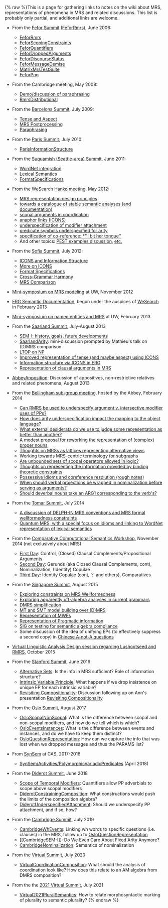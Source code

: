 {% raw %}This is a page for gathering links to notes on the wiki about MRS,
representations of phenomena in MRS and related discussions. This list
is probably only partial, and additional links are welcome.

- From the [Fefor Summit](FeforTop) ([FeforRmrs](FeforRmrs)), June
2006:
  
  - [FeforRmrs](FeforRmrs)
  - [FeforScopingConstraints](FeforScopingConstraints)
  - [FeforQuantifiers](FeforQuantifiers)
  - [FeforDroppedArguments](FeforDroppedArguments)
  - [FeforDiscourseStatus](FeforDiscourseStatus)
  - [FeforMessageDemise](FeforMessageDemise)
  - [MatrixMrsTestSuite](https://blog.inductorsoftware.com/docsproto/tools/MatrixMrsTestSuite)
  - [FeforPng](FeforPng)
- From the Cambridge meeting, May 2008:
  - [Demo/discussion of paraphrasing](../RmrsParaphrasing)
  - [RmrsDistributional](../RmrsDistributional)
- From the [Barcelona Summit](BarcelonaTop), July 2009:
  
  - [Tense and Aspect](BarcelonaSemantics)
  - [MRS Postprocessing](BarcelonaPostprocessing)
  - [Paraphrasing](BarcelonaParaphrasing)
- From the [Paris Summit](ParisTop), July 2010:
  
  - [ParisInformationStructure](ParisInformationStructure)
- From the [Suquamish (Seattle-area) Summit](SuquamishTop), June 2011:
  
  - [WordNet integration](SuquamishMRSWordNet)
  - [Lexical Semantics](SuquamishLexSem)
  - [FormatSpecifications](FormatSpecifications)
- From the [WeSearch Hankø meeting](/WeSearch/Hank%C3%B8Schedule), May
2012:
  
  - [MRS representation design
principles](WeSearch_DesignPrinciples)
  - [towards a catalogue of stable semantic analyses (and
documentation)](WeSearch_AnalysisCatalog)
  - [scopal arguments in coordination](WeSearch_ScopalArgCoord)
  - [anaphor links (ICONS)](WeSearch_ICONS)
  - [underspecification of modifier
attachment](WeSearch_UnderspecifedAttachment)
  - [predicate symbols underspecified for
arity](WeSearch_UnderspecifiedPreds)
  - [specification of co-reference: \*''I bit her
tongue''](WeSearch_VariablePropertySharing)
  - And other topics: [PEST examples
discussion](WeSearch_PestExamples),
[etc.](/WeSearch/Hank%C3%B8TheRest)
- From the [Sofia Summit](SofiaTop), July 2012:
  
  - [ICONS and Information Structure](SofiaIcons)
  - [More on ICONS](SofiaIconsImplementation)
  - [Format Specifications](SofiaMrsRfc)
  - [Cross-Grammar Harmony](SofiaVpmHarmony)
  - [MRS Comparison](SofiaMrsComparison)
- [Mini-symposium on MRS modeling](RmrsLm) at UW, November 2012
- [ERG Semantic Documentation](../ErgSemantics), begun under the auspices
of [WeSearch](WeSearch) in February 2013
- [Mini-symposium on named entities and MRS](RmrsNes) at UW, February
2013
- From the [Saarland Summit](SaarlandTop), July-August 2013
  
  - [SEM-I: history, goals, future developments](SaarlandSemi)
  - [SaarlandArity](SaarlandArity): mini-discussion prompted by
Mathieu's talk on (D)MRS comparison
  - [LTOP on NP](SaarlandLtopDiscussion)
  - [Improved representation of tense (and maybe aspect) using
ICONS](SaarlandTense)
  - [Information structure via ICONS in ERG](SaarlandIconsErg)
  - [Representation of clausal arguments in
MRS](../SaarlandSententialArgument)
- [AbbeyApposition](AbbeyApposition): Discussion of appositives,
non-restrictive relatives and related phenomena, August 2013
- From the [Bellingham sub-group meeting](TheAbbey_Chrysalis2014),
hosted by the Abbey, February 2014
  
  - [Can RMRS be used to underspecify argument v. intersective
modifier uses of PPs?](TheAbbey_Chrysalis2014PpAttachment)
  - [How does arity underspecification impact the mapping to the
object language?](TheAbbey_Chrysalis2014Arity)
  - [What external desiderata do we use to judge some representation
as better than another?](TheAbbey_Chrysalis2014WhatsThePoint)
  - [A modest proposal for reworking the representation of (complex)
proper nouns](TheAbbey_Chrysalis2014ProperNouns)
  - [Thoughts on MRSs as lattices representing alternative
views](TheAbbey_Chrysalis2014SchrodingerMrs)
  - [Working towards MRS-centric terminology for
subgraphs](TheAbbey_Chrysalis2014Terminology)
  - [Are unbounded sets of scopal operators allowed in
logic?](TheAbbey_Chrysalis2014OpenEndedPredicates)
  - [Thoughts on representing the information provided by binding
theoretic constraints](TheAbbey_Chrysalis2014BindingTheory)
  - [Possessive idioms and coreference resolution (rough
notes)](TheAbbey_Chrysalis2014PossessiveIdioms)
  - [When should verbal projections be wrapped in nominalization
before serving as
arguments?](TheAbbey_Chrysalis2014Nominalization)
  - [Should deverbal nouns take an ARG1 corresponding to the
verb's?](TheAbbey_Chrysalis2014DeverbalNouns)
- From the [Tomar Summit](TomarSchedule), July 2014
  
  - [A discussion of DELPH-IN MRS conventions and MRS formal
wellformedness constraints](TomarMrsWellformedness)
  - [Quantum MRS, with a special focus on idioms and linking to
WordNet representation of lexical semantics](TomarQuantumMRS)
- From the [Comparative Computational Semantics
Workshop](WeSearch_Ccs), November 2014 (not exclusively about MRS)
  
  - [First Day](WeSearch_CcsDayOne): Control, (Closed) Clausal
Complements/Propositional Arguments
  - [Second Day](WeSearch_CcsDayTwo): Gerunds (aka Closed Clausal
Complements, cont), Nominalization, (Identity) Copulae
  - [Third Day](WeSearch_CcsDayTwo): Identity Copulae (cont, \`:'
and others), Comparatives
- From the [Singapore Summit](SingaporeSchedule), August 2015
  
  - [Exploring constraints on MRS
Wellformedness](SingaporeMrsWellformedness)
  - [Exploring apparently off-algebra analyses in current
grammars](SingaporeHookOrthodoxy)
  - [DMRS simplification](SingaporeDmrsSimplification)
  - [MT and SMT model building over (D)MRS](SingaporeSmtModel)
  - [Representation of MWEs](SingaporeRepresentingMwes)
  - [Representation of Pragmatic
information](SingaporeRepresentingPragmatics)
  - [SIG on testing for semantic algebra
compliance](SingaporeSemanticAlgebraCompliance)
  - Some discussion of the idea of unifying EPs (to effectively
suppress a second copy) in [Chinese A-not-A
questions](LADChineseAnotA)
- [Virtual Linguistic Analysis Design session regarding Lushootseed
and RMRS](LADLushootseedSemantics), October 2015
- From the [Stanford Summit](StanfordSchedule), June 2016
  
  - [Alternative Sets](StanfordAlternativeSets): Is the info in MRS
sufficient? Role of information structure?
  - [Intrinsic Variable
Principle](StanfordCrowgeyIntrinsicVariableNotes): What happens
if we drop insistence on unique EP for each intrinsic variable?
  - [Revisiting Compositionality](StanfordAlgebraAdditions):
Discussion following up on Ann's presentation [Revisiting
Compositionality](http://www.delph-in.net/2016/compositionality.pdf)
- From the [Oslo Summit](OsloSchedule), August 2017
  
  - [OsloScopalNonScopal](OsloScopalNonScopal): What is the
difference between scopal and non-scopal modifiers, and how do
we tell which is which?
  - [OsloEventsInstances](OsloEventsInstances): What is the
difference between events and instances, and do we have to keep
them distinct?
  - [OsloQuestionRepresentation](OsloQuestionRepresentation): How
can we capture the info that was lost when we dropped messages
and thus the PARAMS list?
- From [SynSem](SynSem) at CAS, 2017-2018
  
  - [SynSem/Activities/PolymorphicVariadicPredicates](SynSem_Activities_PolymorphicVariadicPredicates)
(April 2018)
- From the [Diderot Summit](DiderotSchedule), June 2018
  
  - [Scope of Temporal
Modifiers](http://users.sussex.ac.uk/~johnca/summit-2018/scope.pdf):
Quantifiers allow PP adverbials to scope above scopal modifiers
  - [DiderotConstrainingComposition](DiderotConstrainingComposition):
What constructions would push the limits of the composition
algebra?
  - [DiderotUnderspecifiedAttachment](DiderotUnderspecifiedAttachment):
Should we underspecify PP attachment, and if so, how?
- From the [Cambridge Summit](CambridgeSchedule), July 2019
  
  - [CambridgeWhEvents](CambridgeWhEvents): Linking wh words to
specific questions (i.e. clauses) in the MRS, follow up to
[OsloQuestionRepresentation](OsloQuestionRepresentation)
  - [[CambridgeSEM-I]]: Do We Even Care About Fixed Arity Anymore?
  - [CambridgeNominalization](CambridgeNominalization): Semantics of
nominalization
- From the [Virtual Summit](VirtualSchedule), July 2020
  
  - [VirtualCoordinationComposition](VirtualCoordinationComposition):
What should the analysis of coordination look like? How does
this relate to an AM algebra from DMRS composition?
- From the the [2021 Virtual Summit](Virtual2021Schedule), July 2021
  
  - [Virtual2021PluralSemantics](Virtual2021PluralSemantics):
How to relate morphosyntactic marking of plurality to semantic plurality?
{% endraw %}